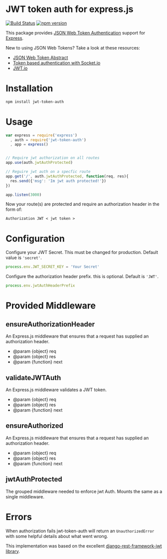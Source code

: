 # JWT token auth for express.js
[![Build Status](https://travis-ci.org/agconti/jwt-token-auth.svg?branch=master)](https://travis-ci.org/agconti/jwt-token-auth)
[![npm version](https://badge.fury.io/js/jwt-token-auth.svg)](http://badge.fury.io/js/jwt-token-auth)

This package provides [JSON Web Token Authentication](http://tools.ietf.org/html/draft-ietf-oauth-json-web-token) support for
[Express](http://expressjs.com/).

New to using JSON Web Tokens? Take a look at these resources:

- [JSON Web Token Abstract](http://self-issued.info/docs/draft-ietf-oauth-json-web-token.html)
- [Token based authentication with Socket.io](https://auth0.com/blog/2014/01/15/auth-with-socket-io/)
- [JWT.io](http://jwt.io/)

# Installation 
```bash
npm install jwt-token-auth
```

# Usage
```js
var express = require('express')
  , auth = require('jwt-token-auth')
  , app = express()


// Require jwt authorization on all routes
app.use(auth.jwtAuthProtected)

// Reguire jwt auth on a specfic route
app.get('/', auth.jwtAuthProtected, function(req, res){
  res.send({'msg': 'Im jwt auth protected!'})
})

app.listen(3000)
```
Now your route(s) are protected and require an authorization header in the form of:

```
Authorization JWT < jwt token > 
```

# Configuration
Configure your JWT Secret. This must be changed for production. Default value is `'secret'`. 
```js
process.env.JWT_SECRET_KEY = 'Your Secret'
```

Configure the authorization header prefix. this is optional. Default is `'JWT'`.
```js
process.env.jwtAuthHeaderPrefix
```

# Provided Middleware

## ensureAuthorizationHeader
An Express.js middleware that ensures that a request has supplied an authorization header.
* @param {object} req
* @param {object} res
* @param {function} next

## validateJWTAuth
An Express.js middleware validates a JWT token.
 * @param {object} req
 * @param {object} res
 * @param {function} next

## ensureAuthorized 
An Express.js middleware that ensures that a request has supplied an authorization header.
* @param {object} req
* @param {object} res
* @param {function} next

## jwtAuthProtected 
The grouped middleware needed to enforce jwt Auth. Mounts the same as a single middleware.

# Errors 
When authorization fails jwt-token-auth will return an `UnauthorizedError` with some helpful details about what went wrong. 
 
This implementation was based on the excellent [django-rest-framework-jwt library](https://github.com/GetBlimp/django-rest-framework-jwt).
